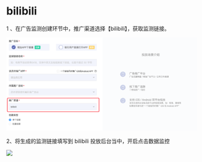 # bilibili

1 、在广告监测创建环节中，推广渠道选择【bilibili】，获取监测链接。

![](../../.gitbook/assets/image%20%2874%29.png)

2、将生成的监测链接填写到 bilibili 投放后台当中，开启点击数据监控

![](blob:https://app.gitbook.com/6abfe83b-3600-41d8-8279-44d3ffdf618c)

